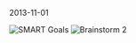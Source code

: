 2013-11-01

![SMART Goals](https://raw.github.com/j-zhang/analyzers/master/images/stat157_2013-11-02_smartgoal_MDA_skeleton.jpg)
![Brainstorm 2](https://raw.github.com/j-zhang/analyzers/master/images/stat157_2013-11-01_OH_brainstorm2.JPG)
